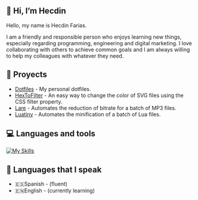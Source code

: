 ## 👋 Hi, I’m Hecdin

Hello, my name is Hecdin Farias.

I am a friendly and responsible person who enjoys learning new things, especially regarding programming, engineering and digital marketing. I love collaborating with others to achieve common goals and I am always willing to help my colleagues with whatever they need.

## 📝 Proyects

* [Dotfiles](https://github.com/farias-hecdin/Dotfiles) - My personal dotfiles.
* [HexToFilter](https://github.com/farias-hecdin/HexToFilter) - An easy way to change the color of SVG files using the CSS filter property.
* [Lare](https://github.com/farias-hecdin/Lare) - Automates the reduction of bitrate for a batch of MP3 files.
* [Luatiny](https://github.com/farias-hecdin/Luatiny) - Automates the minification of a batch of Lua files.

## 💻 Languages and tools

[![My Skills](https://skillicons.dev/icons?i=neovim,html,js,bash,lua,go&theme=light)](https://skillicons.dev)

## 💬 Languages that I speak

* 🇪🇸Spanish - (fluent)
* 🇪🇳English - (currently learning)
